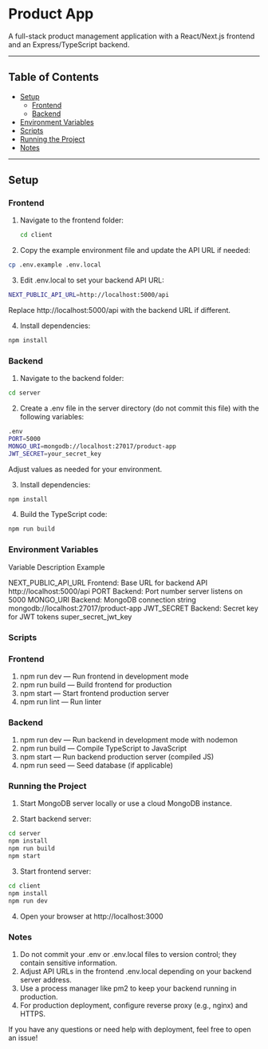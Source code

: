 # Product App

A full-stack product management application with a React/Next.js frontend and an Express/TypeScript backend.

---

## Table of Contents

- [Setup](#setup)
  - [Frontend](#frontend)
  - [Backend](#backend)
- [Environment Variables](#environment-variables)
- [Scripts](#scripts)
- [Running the Project](#running-the-project)
- [Notes](#notes)

---

## Setup

### Frontend

1. Navigate to the frontend folder:

   ```bash
   cd client

2. Copy the example environment file and update the API URL if needed:

```bash
cp .env.example .env.local
```

3. Edit .env.local to set your backend API URL:
```bash
NEXT_PUBLIC_API_URL=http://localhost:5000/api
```
Replace http://localhost:5000/api with the backend URL if different.

4. Install dependencies:

```bash
npm install
```

### Backend
1. Navigate to the backend folder:

```bash
cd server
```

2. Create a .env file in the server directory (do not commit this file) with the following variables:
```bash
.env
PORT=5000
MONGO_URI=mongodb://localhost:27017/product-app
JWT_SECRET=your_secret_key
```
Adjust values as needed for your environment.

3. Install dependencies:

```bash
npm install
```

4. Build the TypeScript code:

```bash
npm run build
```

### Environment Variables
Variable	                       Description	                              Example

NEXT_PUBLIC_API_URL	Frontend:      Base URL for backend API	                  http://localhost:5000/api
PORT	                           Backend: Port number server listens on	  5000
MONGO_URI	                       Backend: MongoDB connection string	      mongodb://localhost:27017/product-app
JWT_SECRET	                       Backend: Secret key for JWT tokens	      super_secret_jwt_key

### Scripts
### Frontend

1. npm run dev — Run frontend in development mode
2. npm run build — Build frontend for production
3. npm start — Start frontend production server
4. npm run lint — Run linter

### Backend

1. npm run dev — Run backend in development mode with nodemon
2. npm run build — Compile TypeScript to JavaScript
3. npm start — Run backend production server (compiled JS)
4. npm run seed — Seed database (if applicable)

### Running the Project

1. Start MongoDB server locally or use a cloud MongoDB instance.

2. Start backend server:

```bash
cd server
npm install
npm run build
npm start
```
3. Start frontend server:

```bash
cd client
npm install
npm run dev
```

4. Open your browser at http://localhost:3000

### Notes
1. Do not commit your .env or .env.local files to version control; they contain sensitive information.
2. Adjust API URLs in the frontend .env.local depending on your backend server address.
3. Use a process manager like pm2 to keep your backend running in production.
4. For production deployment, configure reverse proxy (e.g., nginx) and HTTPS.

If you have any questions or need help with deployment, feel free to open an issue!